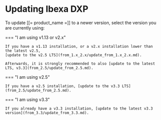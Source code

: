 # Updating Ibexa DXP

To update [[= product_name =]] to a newer version, select the version you are currently using:

=== "I am using v1.13 or v2.x"

    If you have a v1.13 installation, or a v2.x installation lower than the latest v2.5,
    [update to the v2.5 LTS](from_1.x_2.x/update_from_1.x_2.x.md).

    Afterwards, it is strongly recommended to also [update to the latest LTS, v3.3](from_2.5/update_from_2.5.md).

=== "I am using v2.5"

    If you have a v2.5 installation, [update to the v3.3 LTS](from_2.5/update_from_2.5.md).

=== "I am using v3.3"

    If you already have a v3.3 installation, [update to the latest v3.3 version](from_3.3/update_from_3.3.md).
